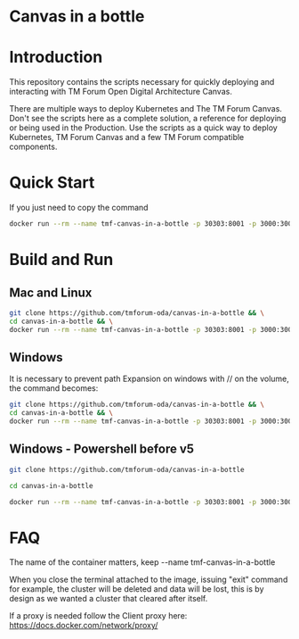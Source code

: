 # Canvas in a bottle

# Introduction

This repository contains the scripts necessary for quickly deploying and interacting with TM Forum Open Digital Architecture Canvas.

There are multiple ways to deploy Kubernetes and The TM Forum Canvas. Don't see the scripts here as a complete solution, a reference for deploying or being used in the Production. Use the scripts as a quick way to deploy Kubernetes, TM Forum Canvas and a few TM Forum compatible components.

# Quick Start

If you just need to copy the command

```sh
docker run --rm --name tmf-canvas-in-a-bottle -p 30303:8001 -p 3000:3000 -v //var/run/docker.sock:/var/run/docker.sock -it tmforumodacanvas/canvas-in-a-bottle:latest
```
# Build and Run

## Mac and Linux

```sh
git clone https://github.com/tmforum-oda/canvas-in-a-bottle && \
cd canvas-in-a-bottle && \
docker run --rm --name tmf-canvas-in-a-bottle -p 30303:8001 -p 3000:3000 -v /var/run/docker.sock:/var/run/docker.sock -it tmforumodacanvas/canvas-in-a-bottle:latest
```

## Windows

It is necessary to prevent path Expansion on windows with // on the volume, the command becomes:

```sh
git clone https://github.com/tmforum-oda/canvas-in-a-bottle && \
cd canvas-in-a-bottle && \
docker run --rm --name tmf-canvas-in-a-bottle -p 30303:8001 -p 3000:3000 -v //var/run/docker.sock:/var/run/docker.sock -it tmforumodacanvas/canvas-in-a-bottle:latest
```

## Windows - Powershell before v5

```sh
git clone https://github.com/tmforum-oda/canvas-in-a-bottle
```

```sh
cd canvas-in-a-bottle
```

```sh
docker run --rm --name tmf-canvas-in-a-bottle -p 30303:8001 -p 3000:3000 -v //var/run/docker.sock:/var/run/docker.sock -it tmforumodacanvas/canvas-in-a-bottle:latest
```


# FAQ

The name of the container matters, keep --name tmf-canvas-in-a-bottle

When you close the terminal attached to the image, issuing "exit" command for example, the cluster will be deleted and data will be lost, this is by design as we wanted a cluster that cleared after itself.

If a proxy is needed follow the Client proxy here: https://docs.docker.com/network/proxy/

